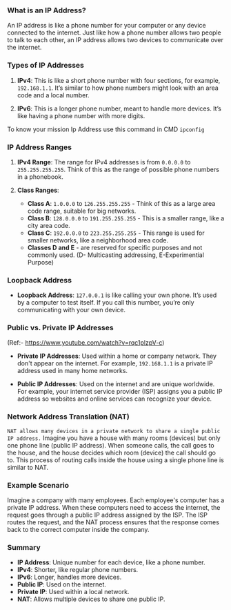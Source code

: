 ### What is an IP Address?

An IP address is like a phone number for your computer or any device connected to the internet. Just like how a phone number allows two people to talk to each other, an IP address allows two devices to communicate over the internet.

### Types of IP Addresses

1. **IPv4**: This is like a short phone number with four sections, for example, `192.168.1.1`. It’s similar to how phone numbers might look with an area code and a local number.

2. **IPv6**: This is a longer phone number, meant to handle more devices. It’s like having a phone number with more digits.

To know your mission Ip Address use this command in CMD `ipconfig`

### IP Address Ranges

1. **IPv4 Range**: The range for IPv4 addresses is from `0.0.0.0` to `255.255.255.255`. Think of this as the range of possible phone numbers in a phonebook.

2. **Class Ranges**:
   - **Class A**: `1.0.0.0` to `126.255.255.255` - Think of this as a large area code range, suitable for big networks.
   - **Class B**: `128.0.0.0` to `191.255.255.255` - This is a smaller range, like a city area code.
   - **Class C**: `192.0.0.0` to `223.255.255.255` - This range is used for smaller networks, like a neighborhood area code.
   - **Classes D and E** - are reserved for specific purposes and not commonly used. (D- Multicasting addressing, E-Experimential Purpose)

### Loopback Address

- **Loopback Address**: `127.0.0.1` is like calling your own phone. It’s used by a computer to test itself. If you call this number, you’re only communicating with your own device.

### Public vs. Private IP Addresses
(Ref:- https://www.youtube.com/watch?v=rqc1plzpV-c)

- **Private IP Addresses**: Used within a home or company network. They don't appear on the internet. For example, `192.168.1.1` is a private IP address used in many home networks.

- **Public IP Addresses**: Used on the internet and are unique worldwide. For example, your internet service provider (ISP) assigns you a public IP address so websites and online services can recognize your device.

### Network Address Translation (NAT)
`NAT allows many devices in a private network to share a single public IP address.`
Imagine you have a house with many rooms (devices) but only one phone line (public IP address). When someone calls, the call goes to the house, and the house decides which room (device) the call should go to. This process of routing calls inside the house using a single phone line is similar to NAT. 

### Example Scenario

Imagine a company with many employees. Each employee's computer has a private IP address. When these computers need to access the internet, the request goes through a public IP address assigned by the ISP. The ISP routes the request, and the NAT process ensures that the response comes back to the correct computer inside the company.

### Summary

- **IP Address**: Unique number for each device, like a phone number.
- **IPv4**: Shorter, like regular phone numbers.
- **IPv6**: Longer, handles more devices.
- **Public IP**: Used on the internet.
- **Private IP**: Used within a local network.
- **NAT**: Allows multiple devices to share one public IP.
